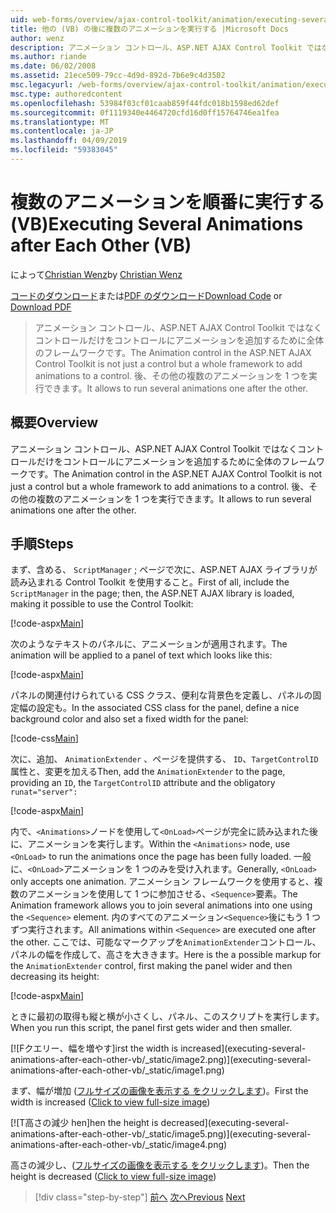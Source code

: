 ```yaml
---
uid: web-forms/overview/ajax-control-toolkit/animation/executing-several-animations-after-each-other-vb
title: 他の (VB) の後に複数のアニメーションを実行する |Microsoft Docs
author: wenz
description: アニメーション コントロール、ASP.NET AJAX Control Toolkit ではなくコントロールだけをコントロールにアニメーションを追加するために全体のフレームワークです。 これにより、落としたを実行する.
ms.author: riande
ms.date: 06/02/2008
ms.assetid: 21ece509-79cc-4d9d-892d-7b6e9c4d3502
msc.legacyurl: /web-forms/overview/ajax-control-toolkit/animation/executing-several-animations-after-each-other-vb
msc.type: authoredcontent
ms.openlocfilehash: 53984f03cf01caab859f44fdc018b1598ed62def
ms.sourcegitcommit: 0f1119340e4464720cfd16d0ff15764746ea1fea
ms.translationtype: MT
ms.contentlocale: ja-JP
ms.lasthandoff: 04/09/2019
ms.locfileid: "59383045"
---
```

# <a name="executing-several-animations-after-each-other-vb"></a><span data-ttu-id="ff141-104">複数のアニメーションを順番に実行する (VB)</span><span class="sxs-lookup"><span data-stu-id="ff141-104">Executing Several Animations after Each Other (VB)</span></span>

<span data-ttu-id="ff141-105">によって[Christian Wenz](https://github.com/wenz)</span><span class="sxs-lookup"><span data-stu-id="ff141-105">by [Christian Wenz](https://github.com/wenz)</span></span>

<span data-ttu-id="ff141-106">[コードのダウンロード](http://download.microsoft.com/download/f/9/a/f9a26acd-8df4-4484-8a18-199e4598f411/Animation3.vb.zip)または[PDF のダウンロード](http://download.microsoft.com/download/6/7/1/6718d452-ff89-4d3f-a90e-c74ec2d636a3/animation3VB.pdf)</span><span class="sxs-lookup"><span data-stu-id="ff141-106">[Download Code](http://download.microsoft.com/download/f/9/a/f9a26acd-8df4-4484-8a18-199e4598f411/Animation3.vb.zip) or [Download PDF](http://download.microsoft.com/download/6/7/1/6718d452-ff89-4d3f-a90e-c74ec2d636a3/animation3VB.pdf)</span></span>

> <span data-ttu-id="ff141-107">アニメーション コントロール、ASP.NET AJAX Control Toolkit ではなくコントロールだけをコントロールにアニメーションを追加するために全体のフレームワークです。</span><span class="sxs-lookup"><span data-stu-id="ff141-107">The Animation control in the ASP.NET AJAX Control Toolkit is not just a control but a whole framework to add animations to a control.</span></span> <span data-ttu-id="ff141-108">後、その他の複数のアニメーションを 1 つを実行できます。</span><span class="sxs-lookup"><span data-stu-id="ff141-108">It allows to run several animations one after the other.</span></span>


## <a name="overview"></a><span data-ttu-id="ff141-109">概要</span><span class="sxs-lookup"><span data-stu-id="ff141-109">Overview</span></span>

<span data-ttu-id="ff141-110">アニメーション コントロール、ASP.NET AJAX Control Toolkit ではなくコントロールだけをコントロールにアニメーションを追加するために全体のフレームワークです。</span><span class="sxs-lookup"><span data-stu-id="ff141-110">The Animation control in the ASP.NET AJAX Control Toolkit is not just a control but a whole framework to add animations to a control.</span></span> <span data-ttu-id="ff141-111">後、その他の複数のアニメーションを 1 つを実行できます。</span><span class="sxs-lookup"><span data-stu-id="ff141-111">It allows to run several animations one after the other.</span></span>

## <a name="steps"></a><span data-ttu-id="ff141-112">手順</span><span class="sxs-lookup"><span data-stu-id="ff141-112">Steps</span></span>

<span data-ttu-id="ff141-113">まず、含める、 `ScriptManager` ; ページで次に、ASP.NET AJAX ライブラリが読み込まれる Control Toolkit を使用すること。</span><span class="sxs-lookup"><span data-stu-id="ff141-113">First of all, include the `ScriptManager` in the page; then, the ASP.NET AJAX library is loaded, making it possible to use the Control Toolkit:</span></span>

[!code-aspx[Main](executing-several-animations-after-each-other-vb/samples/sample1.aspx)]

<span data-ttu-id="ff141-114">次のようなテキストのパネルに、アニメーションが適用されます。</span><span class="sxs-lookup"><span data-stu-id="ff141-114">The animation will be applied to a panel of text which looks like this:</span></span>

[!code-aspx[Main](executing-several-animations-after-each-other-vb/samples/sample2.aspx)]

<span data-ttu-id="ff141-115">パネルの関連付けられている CSS クラス、便利な背景色を定義し、パネルの固定幅の設定も。</span><span class="sxs-lookup"><span data-stu-id="ff141-115">In the associated CSS class for the panel, define a nice background color and also set a fixed width for the panel:</span></span>

[!code-css[Main](executing-several-animations-after-each-other-vb/samples/sample3.css)]

<span data-ttu-id="ff141-116">次に、追加、 `AnimationExtender` 、ページを提供する、 `ID`、`TargetControlID`属性と、変更を加える</span><span class="sxs-lookup"><span data-stu-id="ff141-116">Then, add the `AnimationExtender` to the page, providing an `ID`, the `TargetControlID` attribute and the obligatory</span></span> `runat="server":`

[!code-aspx[Main](executing-several-animations-after-each-other-vb/samples/sample4.aspx)]

<span data-ttu-id="ff141-117">内で、`<Animations>`ノードを使用して`<OnLoad>`ページが完全に読み込まれた後に、アニメーションを実行します。</span><span class="sxs-lookup"><span data-stu-id="ff141-117">Within the `<Animations>` node, use `<OnLoad>` to run the animations once the page has been fully loaded.</span></span> <span data-ttu-id="ff141-118">一般に、`<OnLoad>`アニメーションを 1 つのみを受け入れます。</span><span class="sxs-lookup"><span data-stu-id="ff141-118">Generally, `<OnLoad>` only accepts one animation.</span></span> <span data-ttu-id="ff141-119">アニメーション フレームワークを使用すると、複数のアニメーションを使用して 1 つに参加させる、`<Sequence>`要素。</span><span class="sxs-lookup"><span data-stu-id="ff141-119">The Animation framework allows you to join several animations into one using the `<Sequence>` element.</span></span> <span data-ttu-id="ff141-120">内のすべてのアニメーション`<Sequence>`後にもう 1 つずつ実行されます。</span><span class="sxs-lookup"><span data-stu-id="ff141-120">All animations within `<Sequence>` are executed one after the other.</span></span> <span data-ttu-id="ff141-121">ここでは、可能なマークアップを`AnimationExtender`コントロール、パネルの幅を作成して、高さを大ききます。</span><span class="sxs-lookup"><span data-stu-id="ff141-121">Here is the a possible markup for the `AnimationExtender` control, first making the panel wider and then decreasing its height:</span></span>

[!code-aspx[Main](executing-several-animations-after-each-other-vb/samples/sample5.aspx)]

<span data-ttu-id="ff141-122">ときに最初の取得も縦と横が小さくし、パネル、このスクリプトを実行します。</span><span class="sxs-lookup"><span data-stu-id="ff141-122">When you run this script, the panel first gets wider and then smaller.</span></span>


[![F<span data-ttu-id="ff141-123">クエリー、幅を増やす]</span><span class="sxs-lookup"><span data-stu-id="ff141-123">irst the width is increased]</span></span>(executing-several-animations-after-each-other-vb/_static/image2.png)](executing-several-animations-after-each-other-vb/_static/image1.png)

<span data-ttu-id="ff141-124">まず、幅が増加 ([フルサイズの画像を表示する をクリックします](executing-several-animations-after-each-other-vb/_static/image3.png))。</span><span class="sxs-lookup"><span data-stu-id="ff141-124">First the width is increased ([Click to view full-size image](executing-several-animations-after-each-other-vb/_static/image3.png))</span></span>


[![T<span data-ttu-id="ff141-125">高さの減少 hen]</span><span class="sxs-lookup"><span data-stu-id="ff141-125">hen the height is decreased]</span></span>(executing-several-animations-after-each-other-vb/_static/image5.png)](executing-several-animations-after-each-other-vb/_static/image4.png)

<span data-ttu-id="ff141-126">高さの減少し、([フルサイズの画像を表示する をクリックします](executing-several-animations-after-each-other-vb/_static/image6.png))。</span><span class="sxs-lookup"><span data-stu-id="ff141-126">Then the height is decreased ([Click to view full-size image](executing-several-animations-after-each-other-vb/_static/image6.png))</span></span>

> [!div class="step-by-step"]
> <span data-ttu-id="ff141-127">[前へ](executing-several-animations-at-the-same-time-vb.md)
> [次へ](animation-depending-on-a-condition-vb.md)</span><span class="sxs-lookup"><span data-stu-id="ff141-127">[Previous](executing-several-animations-at-the-same-time-vb.md)
[Next](animation-depending-on-a-condition-vb.md)</span></span>
